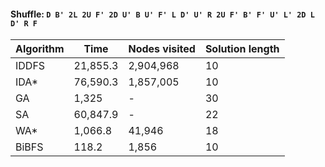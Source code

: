 #### Shuffle: `D B' 2L 2U F' 2D U' B U' F' L D' U' R 2U F' B' F' U' L' 2D L D' R F`
| Algorithm | Time | Nodes visited | Solution length |
| ----- | ----- | ----- | ----- |
| IDDFS | 21,855.3 | 2,904,968 | 10 |
| IDA* | 76,590.3 | 1,857,005 | 10 |
| GA | 1,325 | - | 30 |
| SA | 60,847.9 | - | 22 |
| WA* | 1,066.8 | 41,946 | 18 |
| BiBFS | 118.2 | 1,856 | 10 |